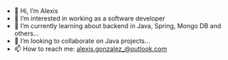 - 👋 Hi, I’m Alexis
- 👀 I’m interested in working as a software developer
- 🌱 I’m currently learning about backend in Java, Spring, Mongo DB and others...
- 💞️ I’m looking to collaborate on Java projects...
- 📫 How to reach me: alexis.gonzalez_@outlook.com

<!---
Alxtss/Alxtss is a ✨ special ✨ repository because its `README.md` (this file) appears on your GitHub profile.
You can click the Preview link to take a look at your changes.
--->
